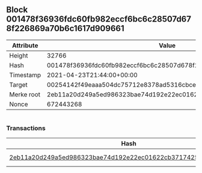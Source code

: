 ## Block 001478f36936fdc60fb982eccf6bc6c28507d678f226869a70b6c1617d909661

Attribute | Value
--- | ---
Height | 32766
Hash | 001478f36936fdc60fb982eccf6bc6c28507d678f226869a70b6c1617d909661
Timestamp | 2021-04-23T21:44:00+00:00
Target | 00254142f49eaaa504dc75712e8378ad5316cbcead634704b3734b6271167cc4
Merke root | 2eb11a20d249a5ed986323bae74d192e22ec01622cb37174258632cff50e686a
Nonce | 672443268

```

```

### Transactions

Hash | Amount
--- | ---
[2eb11a20d249a5ed986323bae74d192e22ec01622cb37174258632cff50e686a](2eb11a20d249a5ed986323bae74d192e22ec01622cb37174258632cff50e686a.md) | 10.00000000 SKEPTI 
